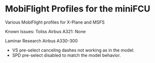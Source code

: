 # MobiFlight Profiles for the miniFCU
Various MobiFlight profiles for X-Plane and MSFS

Known Issues:
Toliss Airbus A321: None

Laminar Research Airbus A330-300
  - VS pre-select canceling dashes not working as in the model.
  - SPD pre-select disabled to match the model behavior.
